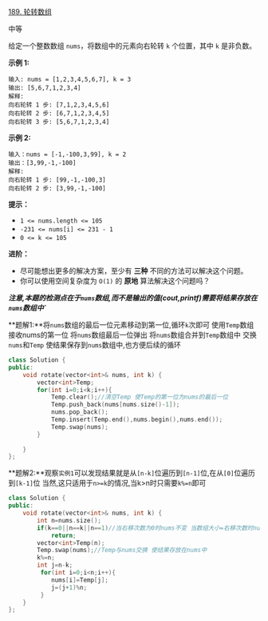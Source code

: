 [189. 轮转数组](https://leetcode.cn/problems/rotate-array/)

中等



给定一个整数数组 `nums`，将数组中的元素向右轮转 `k` 个位置，其中 `k` 是非负数。

 

**示例 1:**

```
输入: nums = [1,2,3,4,5,6,7], k = 3
输出: [5,6,7,1,2,3,4]
解释:
向右轮转 1 步: [7,1,2,3,4,5,6]
向右轮转 2 步: [6,7,1,2,3,4,5]
向右轮转 3 步: [5,6,7,1,2,3,4]
```

**示例 2:**

```
输入：nums = [-1,-100,3,99], k = 2
输出：[3,99,-1,-100]
解释: 
向右轮转 1 步: [99,-1,-100,3]
向右轮转 2 步: [3,99,-1,-100]
```

 

**提示：**

- `1 <= nums.length <= 105`
- `-231 <= nums[i] <= 231 - 1`
- `0 <= k <= 105`

 

**进阶：**

- 尽可能想出更多的解决方案，至少有 **三种** 不同的方法可以解决这个问题。
- 你可以使用空间复杂度为 `O(1)` 的 **原地** 算法解决这个问题吗？

***注意,本题的检测点在于`nums`数组,而不是输出的值(cout,printf)需要将结果存放在`nums`数组中`***

**题解1:**将`nums`数组的最后一位元素移动到第一位,循环`k`次即可
使用`Temp`数组接收nums的第一位
将`nums`数组最后一位弹出
将`nums`数组合并到`Temp`数组中
交换`nums`和`Temp` 使结果保存到`nums`数组中,也方便后续的循环

```c++
class Solution {
public:
    void rotate(vector<int>& nums, int k) {
        vector<int>Temp;
        for(int i=0;i<k;i++){
            Temp.clear();//清空Temp 使Temp的第一位为nums的最后一位
            Temp.push_back(nums[nums.size()-1]);
            nums.pop_back();
            Temp.insert(Temp.end(),nums.begin(),nums.end());
            Temp.swap(nums);
        }
        
    }
};
```

**题解2:**观察`实例1`可以发现结果就是从`[n-k]`位遍历到`[n-1]`位,在从`[0]`位遍历到`[k-1]`位
当然,这只适用于`n>=k`的情况,当k>n时只需要`k%=n`即可

```c++
class Solution {
public:
    void rotate(vector<int>& nums, int k) {
        int n=nums.size();
        if(k==0||n==k||n==1)//当右移次数为0时nums不变 当数组大小=右移次数时nums不变 当数组大小=1时无论右移多少次nums都不变
            return;
        vector<int>Temp(n);
        Temp.swap(nums);//Temp与nums交换 使结果存放在nums中
        k%=n;
        int j=n-k;
         for(int i=0;i<n;i++){
            nums[i]=Temp[j];
            j=(j+1)%n;
         }
    }
};
```

